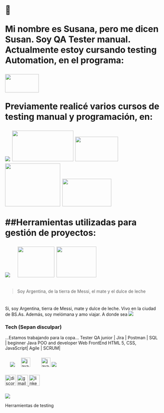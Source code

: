<h1 Hi there (Hello world!)h1/>👋

Mi nombre es Susana, pero me dicen Susan. 
Soy QA Tester manual.
Actualmente estoy cursando testing Automation, en el programa:

<img src="https://inscripcionesagencia.bue.edu.ar/codoacodo/img/graficos/cacmas.png" width="110" height="60"/>

Previamente realicé varios cursos de testing manual y programación, en:

<img src="https://cdn.filestackcontent.com/no_metadata/output=format:webp/resize=w:180,h:128,fit:max/quality=value:70/compress/cache=expiry:max/OBSxoqZaTQetNCbgZJLT"/>
<img src="https://buscalaweb.com.ar/wp-content/uploads/2023/07/Opiniones-sobre-Educacionit-1024x538.jpeg"<img src="image.png" width="200" height="100"/>
<img src="https://www.entrenossocialinfo.com/wp-content/uploads/2023/01/Argentinap2.png"<img src="image.png" width="140" height="80">
<img src="https://alaya-capital.com/wp-content/uploads/2022/04/Copia-de-Egg-Imagotipo-PNG-200x200.png"<img src="image.png" width="180" height="140">
<img src="https://www.afele.org/ccsimg/dcs/img_tools/2023-07-20/59e0bc90-1172-4bab-8d1c-32839abe9e64.webp"<img src="image.png" width="160" height="90"/>

##Herramientas utilizadas para gestión de proyectos:

<img src="https://github.com/Susana-Sandoval/Susana-Sandoval/assets/131830576/b80cd21f-968c-47d5-86fa-a6dbdd8576ea.png"/>
  <img width="12" />
<img src="https://camo.githubusercontent.com/1edc3763f9e81832893ec65311796dab13dc397ca08bc7dd3fed9f2655ab0d50/68747470733a2f2f7777772e616d6269656e742d69742e6e65742f77702d636f6e74656e742f75706c6f6164732f323032322f30342f4c6f676f2d4a6972612d323030783137352d322e706e672e77656270"<img src="image.png" width="120" height="100"> <img src="https://i.pcmag.com/imagery/reviews/04C2m2ye5UfXyb5x5WWIsZ4-19.fit_scale.size_1028x578.v1625759628.png"<img src="image.png" width="130" height="100">







##


>  Soy Argentina, de la tierra de Messi, el mate y el dulce de leche






#



<div/>

Si, soy Argentina, tierra de Messi, mate y dulce de leche. 
Vivo en la ciudad de BS.As.
Además,  soy melómana y amo viajar. A donde sea 
<img src="https://media.ahora.com.ar/p/54f8c8b839bec8d267a4a94c09f68e3c/adjuntos/224/imagenes/001/201/0001201016/790x0/smart/messi-mate.jpg"/>

### Tech (Sepan disculpar)
...Estamos trabajando para la copa...
Tester QA junior | Jira | Postman | SQL | beginner Java POO and developer Web FrontEnd HTML 5, CSS, JavaScript| Agile | SCRUM|
<div>



</div>

###

<div align="left"/>  
  <img width="12"/> 
<img src="https://github.com/Susana-Sandoval/Susana-Sandoval/assets/131830576/b80cd21f-968c-47d5-86fa-a6dbdd8576ea.png"/>
  <img width="12" />
  <img src="https://cdn.jsdelivr.net/gh/devicons/devicon/icons/java/java-original.svg" height="30" alt="java logo"  />
  <img width="12" />
  <img width="12" />
  <img src="https://cdn.jsdelivr.net/gh/devicons/devicon/icons/javascript/javascript-original.svg" height="30" alt="javascript logo"  />
  <img src="https://camo.githubusercontent.com/444253087e0f63d6892fc1969e1a95183bc53573074e61aa67fb1e712fdd2c1b/68747470733a2f2f6d6d732e627573696e657373776972652e636f6d2f6d656469612f32303233303332323030353237342f656e2f3736313635302f322f706f73746d616e2d6c6f676f2d766572742d323031382e6a7067"/>

</div>

###

<div align="left">

  </a>
  <img src="https://img.shields.io/static/v1?message=Discord&logo=discord&label=&color=7289DA&logoColor=white&labelColor=&style=for-the-badge" height="35" alt="discord logo"  />
  <a href="ssusana.sandoval@gmail.com" target="_blank">
    <img src="https://img.shields.io/static/v1?message=Gmail&logo=gmail&label=&color=D14836&logoColor=white&labelColor=&style=for-the-badge" height="35" alt="gmail logo"  />
  </a>
  <a href="https://www.linkedin.com/in/mariasusanasandoval/" target="_blank">
    <img src="https://img.shields.io/static/v1?message=LinkedIn&logo=linkedin&label=&color=0077B5&logoColor=white&labelColor=&style=for-the-badge" height="35" alt="linkedin logo"  />
  </a> 
  </a>
</div>

###

<img src="https://www.ambient-it.net/wp-content/uploads/2022/04/Logo-Jira-200x175-2.png.webp"> 


  Herramientas de testing
  
  
  
</div>

